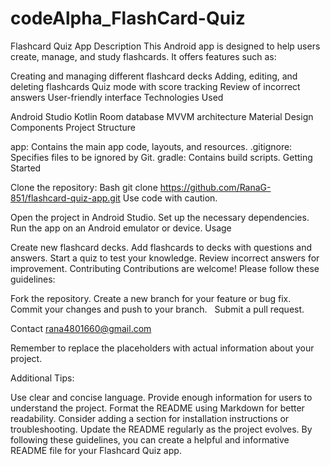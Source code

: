 # codeAlpha_FlashCard-Quiz

Flashcard Quiz App
Description
This Android app is designed to help users create, manage, and study flashcards. It offers features such as:

Creating and managing different flashcard decks
Adding, editing, and deleting flashcards
Quiz mode with score tracking
Review of incorrect answers
User-friendly interface
Technologies Used

Android Studio
Kotlin 
Room database
MVVM architecture
Material Design Components
Project Structure

app: Contains the main app code, layouts, and resources.
.gitignore: Specifies files to be ignored by Git.
gradle: Contains build scripts.
Getting Started

Clone the repository:
Bash
git clone https://github.com/RanaG-851/flashcard-quiz-app.git
Use code with caution.

Open the project in Android Studio.
Set up the necessary dependencies.
Run the app on an Android emulator or device.
Usage

Create new flashcard decks.
Add flashcards to decks with questions and answers.
Start a quiz to test your knowledge.
Review incorrect answers for improvement.
Contributing
Contributions are welcome! Please follow these guidelines:

Fork the repository.
Create a new branch for your feature or bug fix.   
Commit your changes and push to your branch.   
Submit a pull request.

Contact
rana4801660@gmail.com


Remember to replace the placeholders with actual information about your project.

Additional Tips:

Use clear and concise language.
Provide enough information for users to understand the project.
Format the README using Markdown for better readability.
Consider adding a section for installation instructions or troubleshooting.
Update the README regularly as the project evolves.
By following these guidelines, you can create a helpful and informative README file for your Flashcard Quiz app.
